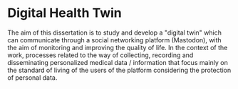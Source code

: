 # Digital Health Twin

The aim of this dissertation is to study and develop a "digital twin" which can communicate through a social networking platform (Mastodon), with the aim of monitoring and improving the quality of life. In the context of the work, processes related to the way of collecting, recording and disseminating personalized medical data / information that focus mainly on the standard of living of the users of the platform considering the protection of personal data.
